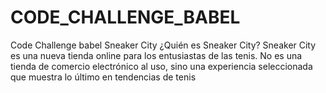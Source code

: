 # CODE_CHALLENGE_BABEL
Code Challenge babel
Sneaker City
¿Quién es Sneaker City?
Sneaker City es una nueva tienda online para los entusiastas de las tenis. No es una tienda de comercio electrónico al uso, sino una
experiencia seleccionada que muestra lo último en tendencias de tenis
